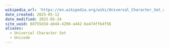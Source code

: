 ```yaml
---
wikipedia_url: 'https://en.wikipedia.org/wiki/Universal_Character_Set_characters'
date_created: 2025-05-12
date_modified: 2025-05-24
site_uuid: 8d755d34-ab44-4298-a442-6a474ffb4f56
aliases:
  - Universal Character Set
  - Unicode
---
```


